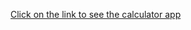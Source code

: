 <a href="https://calculatorproject-489b0.web.app" target="_blank">Click on the link to see the calculator app</a>
